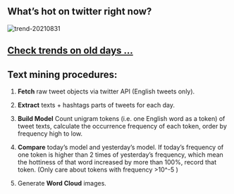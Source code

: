 ## What’s hot on twitter right now?

![trend-20210831][wordcloud]

[wordcloud]: https://raw.githubusercontent.com/xdqc/tweet-trend-everyday/master/word-cloud/trend-20210831.png?token=AF5V4P7ADR6KQBZ4CEDTNIK6AXRMU "trend-20210831"

## [Check trends on old days ...](https://github.com/xdqc/tweet-trend-everyday/tree/master/word-cloud)

## Text mining procedures:

1. **Fetch** raw tweet objects via twitter API (English tweets only).

2. **Extract** texts + hashtags parts of tweets for each day.

3. **Build Model** Count unigram tokens (i.e. one English word as a token) of tweet texts, calculate the occurrence frequency of each token, order by frequency high to low.

4. **Compare** today’s model and yesterday’s model. If today’s frequency of one token is higher than 2 times of yesterday’s frequency, which mean the hottiness of that word increased by more than 100%, record that token. (Only care about tokens with frequency >10^-5 )

5. Generate **Word Cloud** images.
